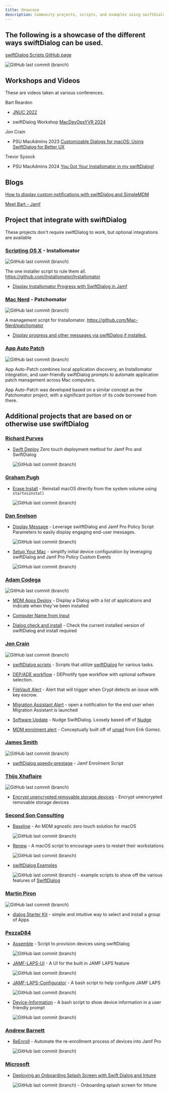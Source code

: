 ```yaml
---
title: Showcase
description: Community projects, scripts, and examples using swiftDialog
---
```


## The following is a showcase of the different ways swiftDialog can be used.

[swiftDialog Scripts GitHub page](https://github.com/bartreardon/swiftDialog-scripts)

  ![GitHub last commit (branch)](https://img.shields.io/github/last-commit/bartreardon/swiftDialog-scripts/main)

## Workshops and Videos

These are videos taken at various conferences.

Bart Reardon

 - [JNUC 2022](https://www.youtube.com/watch?v=HXwUeBWh20I)

 - swiftDialog Workshop [MacDevOpsYVR 2024](https://www.youtube.com/watch?v=dZgmmQbTTdg)

Jon Crain

 - PSU MacAdmins 2023 [Customizable Dialogs for macOS: Using SwiftDialog for Better UX](https://www.youtube.com/watch?v=QtWNBn76LQM)

Trevor Sysock

 - PSU MacAdmins 2024 [You Got Your Installomator in my swiftDialog!](https://www.youtube.com/watch?v=WU6o3iJNQM4)

## Blogs

[How to display custom notifications with swiftDialog and SimpleMDM](https://simplemdm.com/blog/how-to-display-custom-notifications-with-swiftdialog-and-simplemdm/)

[Meet Bart - Jamf](https://www.jamf.com/blog/bart-reardon-swiftdialog/)


## Project that integrate with swiftDialog

These projects don't require swiftDialog to work, but optional integrations are available

### [Scripting OS X](https://scriptingosx.com) - Installomator

![GitHub last commit (branch)](https://img.shields.io/github/last-commit/Installomator/Installomator/main)

The one installer script to rule them all. https://github.com/Installomator/Installomator

 - [Display Installomator Progress with SwiftDialog in Jamf](https://github.com/Installomator/Installomator/tree/main/MDM/Jamf)

### [Mac Nerd](https://github.com/Mac-Nerd/) - Patchomator

![GitHub last commit (branch)](https://img.shields.io/github/last-commit/Mac-Nerd/patchomator/1.1)

A management script for Installomator. https://github.com/Mac-Nerd/patchomator

 - [Display progress and other messages via swiftDialog if installed.](https://github.com/Mac-Nerd/patchomator#swift-dialog)

### [App Auto Patch](https://github.com/App-Auto-Patch/App-Auto-Patch)

![GitHub last commit (branch)](https://img.shields.io/github/last-commit/App-Auto-Patch/App-Auto-Patch)

App Auto-Patch combines local application discovery, an Installomator integration, and user-friendly swiftDialog prompts to automate application patch management across Mac computers.

App Auto-Patch was developed based on a similar concept as the Patchomator project, with a significant portion of its code borrowed from there.

## Additional projects that are based on or otherwise use swiftDialog

### [Richard Purves](https://github.com/franton/)

 - [Swift Deploy](https://github.com/franton/SwiftDeploy) Zero touch deployment method for Jamf Pro and SwiftDialog

   ![GitHub last commit (branch)](https://img.shields.io/github/last-commit/franton/SwiftDeploy/main)

### [Graham Pugh](https://github.com/grahampugh/)

 - [Erase Install](https://github.com/grahampugh/erase-install) - Reinstall macOS directly from the system volume using `startosinstall`

   ![GitHub last commit (branch)](https://img.shields.io/github/last-commit/grahampugh/erase-install/main)

### [Dan Snelson](https://github.com/dan-snelson/dialog-scripts)

 - [Display Message](https://github.com/dan-snelson/dialog-scripts/tree/main/Display%20Message) - Leverage switftDialog and Jamf Pro Policy Script Parameters to easily display engaging end-user messages.

   ![GitHub last commit (branch)](https://img.shields.io/github/last-commit/dan-snelson/dialog-scripts/main)

 - [Setup Your Mac](https://github.com/setup-your-mac/Setup-Your-Mac) - simplify initial device configuration by leveraging swiftDialog and Jamf Pro Policy Custom Events

   ![GitHub last commit (branch)](https://img.shields.io/github/last-commit/setup-your-mac/Setup-Your-Mac/main)


### [Adam Codega](https://github.com/acodega/dialog-scripts)

   ![GitHub last commit (branch)](https://img.shields.io/github/last-commit/acodega/dialog-scripts/main)

 - [MDM Apps Deploy](https://github.com/acodega/dialog-scripts/blob/main/MDMAppsDeploy.sh) - Display a Dialog with a list of applications and indicate when they've been installed

 - [Computer Name from Input](https://github.com/acodega/dialog-scripts/blob/main/computerNameFromInput.sh)

 - [Dialog check and install](https://github.com/acodega/dialog-scripts/blob/main/dialogCheckFunction.sh) - Check the current installed version of swiftDialog and install required

### [Jon Crain](https://github.com/joncrain/)

   ![GitHub last commit (branch)](https://img.shields.io/github/last-commit/joncrain/swiftDialog-scripts/main)

 - [swiftDialog scripts](https://github.com/joncrain/swiftDialog-scripts) - Scripts that utilize [swiftDialog](https://github.com/bartreardon/swiftDialog) for various tasks.

 - [DEP/ADE workflow](https://github.com/joncrain/swiftDialog-scripts/tree/main/depnotify-swiftdialog) - DEPnotify type workflow with optional software selection.

 - [FileVault Alert](https://github.com/joncrain/swiftDialog-scripts/tree/main/fv_alert-swiftdialog) - Alert that will trigger when Crypt detects an issue with key escrow.

 - [Migration Assistant Alert](https://github.com/joncrain/swiftDialog-scripts/tree/main/ma_alert-swiftdialog) - open a notification for the end user when Migration Assistant is launched

 - [Software Update](https://github.com/joncrain/swiftDialog-scripts/tree/main/nudge-swiftdialog) - Nudge SwiftDialog. Loosely based off of [Nudge](https://github.com/macadmins/nudge)

 - [MDM enrolment alert](https://github.com/joncrain/swiftDialog-scripts/tree/main/umad-swiftdialog) - Conceptually built off of [umad](https://github.com/macadmins/umad) from Erik Gomez.

### [James Smith](https://github.com/smithjw/)

   ![GitHub last commit (branch)](https://img.shields.io/github/last-commit/smithjw/speedy-prestage-pkg/main)

 - [swiftDialog speedy-prestage](https://github.com/smithjw/speedy-prestage-pkg/tree/feature/swiftDialog) - Jamf Enrolment Script

### [Thijs Xhaflaire](https://github.com/txhaflaire/)

   ![GitHub last commit (branch)](https://img.shields.io/github/last-commit/txhaflaire/DiskEncrypter/main)

 - [Encrypt unencrypted removable storage devices](https://github.com/txhaflaire/DiskEncrypter) - Encrypt unencrypted removable storage devices

### [Second Son Consulting](https://www.secondsonconsulting.com/)

 - [Baseline](https://github.com/SecondSonConsulting/Baseline) - An MDM agnostic zero touch solution for macOS

   ![GitHub last commit (branch)](https://img.shields.io/github/last-commit/SecondSonConsulting/Baseline/main)

 - [Renew](https://github.com/SecondSonConsulting/Renew) - A macOS script to encourage users to restart their workstations

   ![GitHub last commit (branch)](https://img.shields.io/github/last-commit/SecondSonConsulting/Renew/main)

 - [swiftDialog Examples](https://github.com/SecondSonConsulting/swiftDialogExamples)

   ![GitHub last commit (branch)](https://img.shields.io/github/last-commit/SecondSonConsulting/swiftDialogExamples/main) - example scripts to show off the various features of [SwiftDialog](https://github.com/bartreardon/swiftDialog)

### [Martin Piron](https://github.com/ooftee)

   ![GitHub last commit (branch)](https://img.shields.io/github/last-commit/ooftee/dialog-starterkit/main)

 - [dialog Starter Kit](https://github.com/ooftee/dialog-starterkit) - simple and intuitive way to select and install a group of Apps

### [PezzaD84](https://github.com/PezzaD84)

 - [Assemble](https://github.com/PezzaD84/Assemble) - Script to provision devices using swiftDialog

   ![GitHub last commit (branch)](https://img.shields.io/github/last-commit/PezzaD84/Assemble/main)

 - [JAMF-LAPS-UI](https://github.com/PezzaD84/JAMF-LAPS-UI) - A UI for the built in JAMF LAPS feature

   ![GitHub last commit (branch)](https://img.shields.io/github/last-commit/PezzaD84/JAMF-LAPS-UI/main)

 - [JAMF-LAPS-Configurator](https://github.com/PezzaD84/JAMF-LAPS-Configurator) - A bash script to help configure JAMF LAPS

   ![GitHub last commit (branch)](https://img.shields.io/github/last-commit/PezzaD84/JAMF-LAPS-Configurator/main)

 - [Device-Information](https://github.com/PezzaD84/Device-Information) - A bash script to show device information in a user friendly prompt

   ![GitHub last commit (branch)](https://img.shields.io/github/last-commit/PezzaD84/Device-Information/main)

### [Andrew Barnett](https://github.com/AndrewMBarnett)

 - [ReEnroll](https://github.com/AndrewMBarnett/ReEnroll) - Automate the re-enrollment process of devices into Jamf Pro

   ![GitHub last commit (branch)](https://img.shields.io/github/last-commit/AndrewMBarnett/ReEnroll/main)

### [Microsoft](https://github.com/microsoft)

 - [Deploying an Onboarding Splash Screen with Swift Dialog and Intune](https://github.com/microsoft/shell-intune-samples/tree/03b181ca16c8a8f677a19a3a45f5943fb36e69b9/macOS/Config/Swift%20Dialog)

   ![GitHub last commit (branch)](https://img.shields.io/github/last-commit/microsoft/shell-intune-samples/master) - Onboarding splash screen for Intune